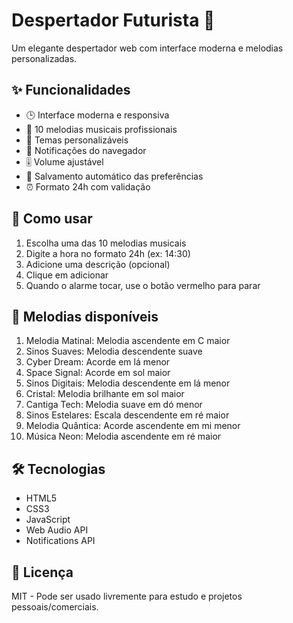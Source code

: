 # Despertador Futurista 🌟

Um elegante despertador web com interface moderna e melodias personalizadas.

## ✨ Funcionalidades

- 🕒 Interface moderna e responsiva
- 🎵 10 melodias musicais profissionais
- 🌙 Temas personalizáveis
- 🔔 Notificações do navegador
- 🎚️ Volume ajustável
- 💾 Salvamento automático das preferências
- ⏰ Formato 24h com validação

## 🚀 Como usar

1. Escolha uma das 10 melodias musicais
2. Digite a hora no formato 24h (ex: 14:30)
3. Adicione uma descrição (opcional)
4. Clique em adicionar
5. Quando o alarme tocar, use o botão vermelho para parar

## 🎨 Melodias disponíveis

1. Melodia Matinal: Melodia ascendente em C maior
2. Sinos Suaves: Melodia descendente suave
3. Cyber Dream: Acorde em lá menor
4. Space Signal: Acorde em sol maior
5. Sinos Digitais: Melodia descendente em lá menor
6. Cristal: Melodia brilhante em sol maior
7. Cantiga Tech: Melodia suave em dó menor
8. Sinos Estelares: Escala descendente em ré maior
9. Melodia Quântica: Acorde ascendente em mi menor
10. Música Neon: Melodia ascendente em ré maior

## 🛠️ Tecnologias

- HTML5
- CSS3
- JavaScript
- Web Audio API
- Notifications API

## 📝 Licença

MIT - Pode ser usado livremente para estudo e projetos pessoais/comerciais.
